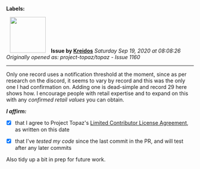 **Labels:**



<a href="https://github.com/Kreidos"><img src="https://avatars0.githubusercontent.com/u/12466395?v=4" width="96" height="96" hspace="10"></img></a> **Issue by [Kreidos](https://github.com/Kreidos)**
_Saturday Sep 19, 2020 at 08:08:26_
_Originally opened as: project-topaz/topaz - Issue 1160_

----

Only one record uses a notification threshold at the moment, since as per research on the discord, it seems to vary by record and this was the only one I had confirmation on. Adding one is dead-simple and record 29 here shows how. I encourage people with retail expertise and to expand on this with any *confirmed retail values* you can obtain.

<!-- place 'x' mark between square [] brackets to affirm: -->
**_I affirm:_**
- [x] that I agree to Project Topaz's [Limited Contributor License Agreement](http://project-topaz.com/blob/release/CONTRIBUTOR_AGREEMENT.md), as written on this date
- [x] that I've _tested my code_ since the last commit in the PR, and will test after any later commits

Also tidy up a bit in prep for future work.

